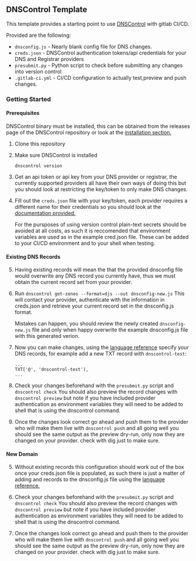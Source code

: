 ## DNSControl Template
This template provides a starting point to use [DNSControl](https://github.com/stackexchange/dnscontrol) with gitlab CI/CD.

Provided are the following:

- `dnsconfig.js` - Nearly blank config file for DNS changes.
- `creds.json` - DNSControl authentication tokens/api credentials for your DNS and Registrar providers
- `presubmit.py` - Python script to check before submitting any changes into version control
- `.gitlab-ci.yml` - CI/CD configuration to actually test,preview and push changes.

### Getting Started

#### Prerequisites
DNSControl binary must be installed, this can be obtained from the releases page of the DNSControl repository or look at the [installation section.](https://github.com/StackExchange/dnscontrol#installation)


1. Clone this repository
2. Make sure DNSControl is installed
    ````
    dnscontrol version
    ````
3. Get an api token or api key from your DNS provider or registrar, the currently supported providers all have their own ways of doing this but you should look at restricting the key/token to only make DNS changes.
4. Fill out the `creds.json` file with your key/token, each provider requires a different name for their credentials so you should look at the [documentation provided.](https://stackexchange.github.io/dnscontrol/provider-list)

    For the pursposes of using version control plain-text secrets should be avoided at all costs, as such it is reccomended that environment variables are used as in the example cred.json file. These can be added to your CI/CD environment and to your shell when testing.

#### Existing DNS Records

5. Having existing records will mean the that the provided dnsconfig file would overwrite any DNS record you currently have, thus we must obtain the current record set from your provider.

6. Run `dnscontrol get-zones --format=djs --out dnsconfig-new.js`
    This will contact your provider, authenticate with the information in creds.json and retrieve your current record set in the dnsconfig.js format.

    Mistakes can happen, you should review the newly created `dnsconfig-new.js` file and only when happy overwrite the example dnsconfig.js file with this generated verion.

7. Now you can make changes, using the [language reference](https://stackexchange.github.io/dnscontrol/js) specify your DNS records, for example add a new TXT record with `dnscontrol-test`:
    ```
    ...
    TXT['@', 'dnscontrol-test'),
    ...
    ```
8. Check your changes beforehand with the `presubmit.py` script and `dnscontrol check` You should also preview the record changes with `dnscontrol preview` but note if 
you have included provider authentication as environment variables they will need to be added to shell that is using the dnscontrol command.

9. Once the changes look correct go ahead and push them to the provider who will make them live with `dnscontrol push` and all going well you should see the same output as the preview dry-run, only now they are changed on your provider. check with dig just to make sure.

#### New Domain

5. Without existing records this configuration should work out of the box once your creds.json file is populated, as such there is just a matter of adding and records to the dnsconfig.js file using the [language reference.](https://stackexchange.github.io/dnscontrol/js)

6. Check your changes beforehand with the `presubmit.py` script and `dnscontrol check` You should also preview the record changes with `dnscontrol preview` but note if 
you have included provider authentication as environment variables they will need to be added to shell that is using the dnscontrol command.

7. Once the changes look correct go ahead and push them to the provider who will make them live with `dnscontrol push` and all going well you should see the same output as the preview dry-run, only now they are changed on your provider. check with dig just to make sure.


